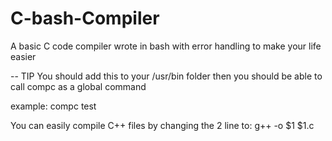 # C-bash-Compiler
A basic C code compiler wrote in bash with error handling to make your life easier

-- TIP
You should add this to your /usr/bin folder then you should be able to call compc as a global command

example: compc test

You can easily compile C++ files by changing the 2 line to: g++ -o $1 $1.c
